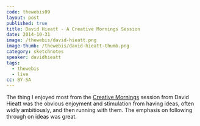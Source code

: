 ```yaml
---
code: thewebis09
layout: post
published: true
title: David Hieatt - A Creative Mornings Session
date: 2014-10-31
image: /thewebis/david-hieatt.png
image-thumb: /thewebis/david-hieatt-thumb.png
category: sketchnotes
speaker: davidhieatt
tags:
  - thewebis
  - live
cc: BY-SA
---
```


The thing I enjoyed most from the [Creative Mornings](http://creativemornings.com/cities/cdf) session from David Hieatt was the obvious enjoyment and stimulation from having ideas, often widly ambitiously, and then running with them. The emphasis on following through on ideas was great.
